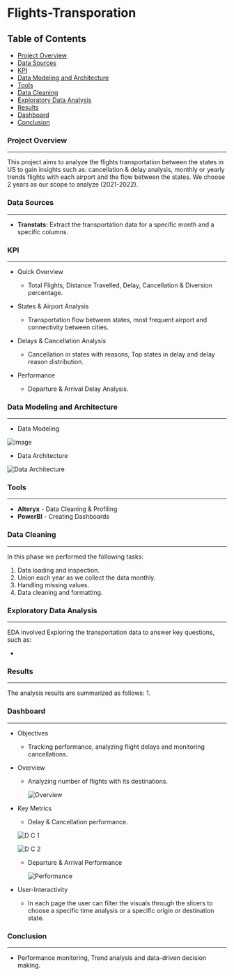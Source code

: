 # Flights-Transporation

## Table of Contents

- [Project Overview](#project-overview)
- [Data Sources](#data-sources)
- [KPI](#kpi)
- [Data Modeling and Architecture](#data-modeling-and-architecture)
- [Tools](#tools)
- [Data Cleaning](#data-cleaning)
- [Exploratory Data Analysis](#exploratory-data-analysis)
- [Results](#results)
- [Dashboard](#dashboard)
- [Conclusion](#conclusion)
### Project Overview
---
This project aims to analyze the flights transportation between the states in US to gain insights such as: cancellation & delay analysis, monthly or yearly trends flights with each airport and the flow between the states. We choose 2 years as our scope to analyze (2021-2022).

### Data Sources
---
- **Transtats:** Extract the transportation data for a specific month and a specific columns.

### KPI
---
- Quick Overview
   - Total Flights, Distance Travelled, Delay, Cancellation & Diversion percentage.
     
- States & Airport Analysis
   - Transportation flow between states, most frequent airport and connectivity between cities.

- Delays & Cancellation Analysis
  - Cancellation in states with reasons, Top states in delay and delay reason distribution.

- Performance 
  -  Departure & Arrival Delay Analysis.
 
### Data Modeling and Architecture
--- 
- Data Modeling
  
![image](https://github.com/ShadyWessemy/Flights-Transporation/assets/73957793/d8cc6156-0f68-46c9-af21-e59232045c06)

- Data Architecture
  
![Data Architecture](https://github.com/ShadyWessemy/Flights-Transporation/assets/73957793/619a149e-6c9c-4cbb-9db2-e0541ea60e3e)

### Tools 
---
- **Alteryx** - Data Cleaning & Profiling
- **PowerBI** - Creating Dashboards

### Data Cleaning
---
In this phase we performed the following tasks:

1. Data loading and inspection.
2. Union each year as we collect the data monthly.
3. Handling missing values.
4. Data cleaning and formatting.

### Exploratory Data Analysis 
---
EDA involved Exploring the transportation data to answer key questions, such as:

- 

### Results 
---
The analysis results are summarized as follows:
1.

### Dashboard
---

- Objectives
  - Tracking performance, analyzing flight delays and monitoring cancellations.

- Overview
  - Analyzing number of flights with its destinations.

    ![Overview](https://github.com/ShadyWessemy/Flights-Transporation/assets/73957793/834b51b4-faa5-46af-a114-d5323a654b85)

- Key Metrics
  -  Delay & Cancellation performance.

    ![D C 1](https://github.com/ShadyWessemy/Flights-Transporation/assets/73957793/867f242d-f920-4072-a937-40e3a06b3c9f)

    ![D C 2](https://github.com/ShadyWessemy/Flights-Transporation/assets/73957793/736ef97d-28fd-4821-9932-d32650425904)

  - Departure & Arrival Performance

    ![Performance](https://github.com/ShadyWessemy/Flights-Transporation/assets/73957793/4d1d8083-4eb4-4a3e-9591-fd661152836a)
    
- User-Interactivity
  - In each page the user can filter the visuals through the slicers to choose a specific time analysis or a specific origin or destination state.

### Conclusion
---
- Performance monitoring, Trend analysis and data-driven decision making. 
